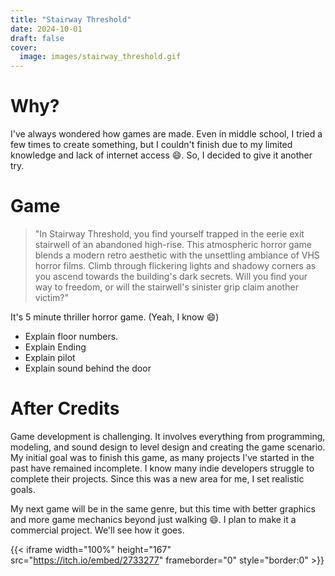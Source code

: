 ```yaml
---
title: "Stairway Threshold"
date: 2024-10-01
draft: false
cover:
  image: images/stairway_threshold.gif
---
```


# Why?

I've always wondered how games are made. Even in middle school, I tried a few times to create something, but I couldn't finish due to my limited knowledge and lack of internet access 😄. So, I decided to give it another try.

# Game

> "In Stairway Threshold, you find yourself trapped in the eerie exit stairwell of an abandoned high-rise. This atmospheric horror game blends a modern retro aesthetic with the unsettling ambiance of VHS horror films. Climb through flickering lights and shadowy corners as you ascend towards the building's dark secrets. Will you find your way to freedom, or will the stairwell's sinister grip claim another victim?"

It's 5 minute thriller horror game. (Yeah, I know 😄)

- Explain floor numbers.
- Explain Ending
- Explain pilot
- Explain sound behind the door

# After Credits

Game development is challenging. It involves everything from programming, modeling, and sound design to level design and creating the game scenario. My initial goal was to finish this game, as many projects I've started in the past have remained incomplete. I know many indie developers struggle to complete their projects. Since this was a new area for me, I set realistic goals.

My next game will be in the same genre, but this time with better graphics and more game mechanics beyond just walking 😄. I plan to make it a commercial project. We'll see how it goes.

{{< iframe width="100%" height="167" src="https://itch.io/embed/2733277" frameborder="0" style="border:0" >}}
